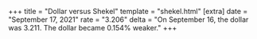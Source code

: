 +++
title = "Dollar versus Shekel"
template = "shekel.html"
[extra]
date = "September 17, 2021"
rate = "3.206"
delta = "On September 16, the dollar was 3.211. The dollar became 0.154% weaker."
+++
